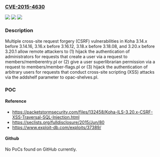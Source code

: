 ### [CVE-2015-4630](https://cve.mitre.org/cgi-bin/cvename.cgi?name=CVE-2015-4630)
![](https://img.shields.io/static/v1?label=Product&message=n%2Fa&color=blue)
![](https://img.shields.io/static/v1?label=Version&message=n%2Fa&color=blue)
![](https://img.shields.io/static/v1?label=Vulnerability&message=n%2Fa&color=brighgreen)

### Description

Multiple cross-site request forgery (CSRF) vulnerabilities in Koha 3.14.x before 3.14.16, 3.16.x before 3.16.12, 3.18.x before 3.18.08, and 3.20.x before 3.20.1 allow remote attackers to (1) hijack the authentication of administrators for requests that create a user via a request to members/memberentry.pl or (2) give a user superlibrarian permission via a request to members/member-flags.pl or (3) hijack the authentication of arbitrary users for requests that conduct cross-site scripting (XSS) attacks via the addshelf parameter to opac-shelves.pl.

### POC

#### Reference
- https://packetstormsecurity.com/files/132458/Koha-ILS-3.20.x-CSRF-XSS-Traversal-SQL-Injection.html
- https://seclists.org/fulldisclosure/2015/Jun/80
- https://www.exploit-db.com/exploits/37389/

#### Github
No PoCs found on GitHub currently.

